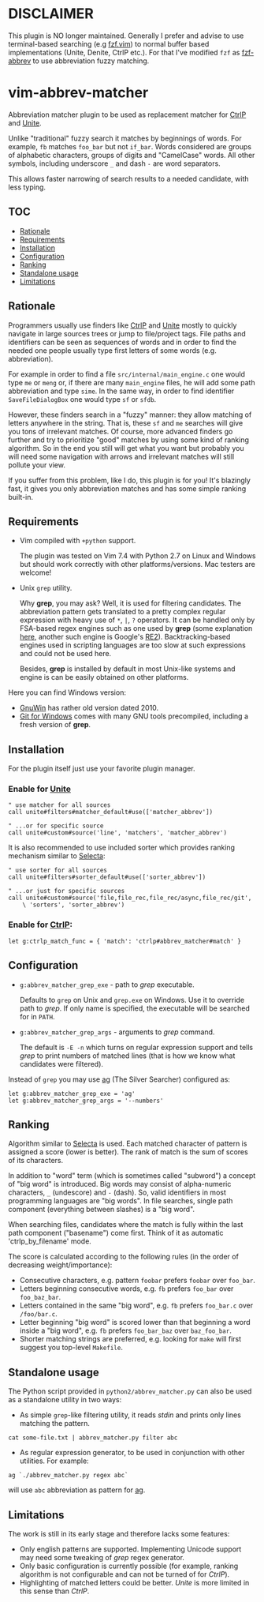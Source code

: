 DISCLAIMER
==========

This plugin is NO longer maintained. Generally I prefer and advise to use terminal-based searching (e.g [fzf.vim](https://github.com/junegunn/fzf.vim)) to 
normal buffer based implementations (Unite, Denite, CtrlP etc.). For that I've modified `fzf` as [fzf-abbrev](https://github.com/sergei-dyshel/fzf-abbrev) to use abbreviation fuzzy matching.

vim-abbrev-matcher
==================

Abbreviation matcher plugin to be used as replacement matcher for [CtrlP] and
[Unite].

Unlike "traditional" fuzzy search it matches by beginnings of words. For
example, `fb` matches `foo_bar` but not `if_bar`. Words considered are groups of
alphabetic characters, groups of digits and "CamelCase" words. All other symbols,
including underscore `_` and dash `-` are word separators.

This allows faster narrowing of search results to a needed candidate, with less
typing.


TOC
-----------------

- [Rationale](#rationale)
- [Requirements](#requirements)
- [Installation](#installation)
- [Configuration](#configuration)
- [Ranking](#ranking)
- [Standalone usage](#standalone)
- [Limitations](#limitations)


Rationale
---------

Programmers usually use finders like [CtrlP] and [Unite] mostly to quickly
navigate in large sources trees or jump to file/project tags. File paths and
identifiers can be seen as sequences of words and in order to find the needed
one people usually type first letters of some words (e.g. abbreviation).

For example in order to find a file `src/internal/main_engine.c` one would type
`me` or `meng` or, if there are many `main_engine` files, he will add some path
abbreviation and type `sime`. In the same way, in order to find identifier
`SaveFileDialogBox` one would type `sf` or `sfdb`.

However, these finders search in a "fuzzy" manner: they allow matching of
letters anywhere in the string. That is, these `sf` and `me` searches will give
you tons of irrelevant matches. Of course, more advanced finders go further and
try to prioritize "good" matches by using some kind of ranking algorithm. So in
the end you still will get what you want but probably you will need some
navigation with arrows and irrelevant matches will still pollute your view.

If you suffer from this problem, like I do, this plugin is for you! It's
blazingly fast, it gives you only abbreviation matches and has some simple
ranking built-in.


Requirements
------------
 - Vim compiled with `+python` support.

   The plugin was tested on Vim 7.4 with Python 2.7 on Linux and Windows but
   should work correctly with other platforms/versions. Mac testers are welcome!

 - Unix `grep` utility.

   Why **grep**, you may ask? Well, it is used for filtering candidates.  The
   abbreviation  pattern gets translated to a pretty complex regular expression
   with heavy use of `*`, `|`, `?` operators. It can be handled only by
   FSA-based regex engines such as one used by **grep** (some explanation
   [here](https://swtch.com/~rsc/regexp/regexp1.html), another such engine is
   Google's [RE2]). Backtracking-based engines used in scripting languages are
   too slow at such expressions and could not be used here.

   Besides, **grep** is installed by default in most Unix-like systems and
   engine is can be easily obtained on other platforms.

Here you can find Windows version:

- [GnuWin](http://sourceforge.net/projects/gnuwin32/files/grep/2.5.4/) has
rather old version dated 2010.
- [Git for Windows](https://git-scm.com/download/win) comes with many GNU tools
precompiled, including a fresh version of **grep**.


Installation
------------

For the plugin itself just use your favorite plugin manager.

### Enable for [Unite]
```vim
" use matcher for all sources
call unite#filters#matcher_default#use(['matcher_abbrev'])

" ...or for specific source
call unite#custom#source('line', 'matchers', 'matcher_abbrev')
```

It is also recommended to use included sorter which provides ranking mechanism
similar to [Selecta]:
```vim
" use sorter for all sources
call unite#filters#sorter_default#use(['sorter_abbrev'])

" ...or just for specific sources
call unite#custom#source('file,file_rec,file_rec/async,file_rec/git',
    \ 'sorters', 'sorter_abbrev')
```

### Enable for [CtrlP]:
```vim
let g:ctrlp_match_func = { 'match': 'ctrlp#abbrev_matcher#match' }
```


Configuration
-------------

- `g:abbrev_matcher_grep_exe` - path to *grep* executable.

  Defaults to `grep` on Unix and `grep.exe` on Windows. Use it to override path
  to *grep*. If only name is specified, the executable will be searched for in
  `PATH`.

- `g:abbrev_matcher_grep_args` - arguments to *grep* command.

  The default is `-E -n` which turns on regular expression support and tells
  *grep* to print numbers of matched lines (that is how we know what candidates
  were filtered).

Instead of `grep` you may use [ag] (The Silver Searcher) configured as:
```vim
let g:abbrev_matcher_grep_exe = 'ag'
let g:abbrev_matcher_grep_args = '--numbers'
```


Ranking
-------

Algorithm similar to [Selecta] is used. Each matched character of pattern is
assigned a score (lower is better). The rank of match is the sum of scores of
its characters.

In addition to "word" term (which is sometimes called "subword") a concept of
"big word" is introduced. Big words may consist of alpha-numeric characters, `_`
(undescore) and `-` (dash). So, valid identifiers in most programming languages
are "big words". In file searches, single path component (everything between
slashes) is a "big word".

When searching files, candidates where the match is fully within the last path
component ("basename") come first. Think of it as automatic
'ctrlp_by_filename' mode.

The score is calculated according to the following rules (in the order of
decreasing weight/importance):

* Consecutive characters, e.g. pattern `foobar` prefers `foobar` over `foo_bar`.
* Letters beginning consecutive words, e.g. `fb` prefers `foo_bar` over
  `foo_baz_bar`.
* Letters contained in the same "big word", e.g. `fb` prefers `foo_bar.c` over
  `/foo/bar.c`.
* Letter beginning "big word" is scored lower than that beginning a word inside
  a "big word", e.g. `fb` prefers `foo_bar_baz` over `baz_foo_bar`.
* Shorter matching strings are preferred, e.g. looking for `make` will first
  suggest you top-level `Makefile`.


Standalone usage
----------------
The Python script provided in `python2/abbrev_matcher.py` can also be used as a
standalone utility in two ways:

- As simple `grep`-like filtering utility, it reads *stdin* and prints only
lines matching the pattern.

```
cat some-file.txt | abbrev_matcher.py filter abc
```

- As regular expression generator, to be used in conjunction with other
utilities. For example:
```
ag `./abbrev_matcher.py regex abc`
```
will use `abc` abbreviation as pattern for [ag].


Limitations
-----------

The work is still in its early stage and therefore lacks some features:

- Only english patterns are supported. Implementing Unicode support may need
  some tweaking of *grep* regex generator.
- Only basic configuration is currently possible (for example, ranking algorithm
  is not configurable and can not be turned of for *CtrlP*).
- Highlighting of matched letters could be better. *Unite* is more limited in
  this  sense than *CtrlP*.


[CtrlP]: https://github.com/ctrlpvim/ctrlp.vim
[Unite]: https://github.com/Shougo/unite.vim
[Selecta]: https://github.com/garybernhardt/selecta
[RE2]: https://en.wikipedia.org/wiki/RE2_(software)
[ag]: http://geoff.greer.fm/ag/
